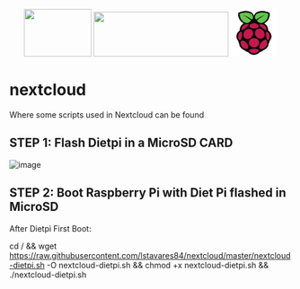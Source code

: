 <p align="center">
  <img src="https://github.com/nextcloud/nextcloudpi/raw/master/ncp-app/img/app.svg" width="120" height="85"> <img src="https://dietpi.com/images/dietpi-logo_240x80.png" width="240" height="80"> <img src="https://github.com/devicons/devicon/blob/master/icons/raspberrypi/raspberrypi-original.svg" width="85" height="85">
</p>

# nextcloud

Where some scripts used in Nextcloud can be found

## STEP 1: Flash Dietpi in a MicroSD CARD

![image](https://github.com/lstavares84/nextcloud/assets/61010791/93afa86e-04e2-4ce7-9a22-0afddcfd0e37)

## STEP 2: Boot Raspberry Pi with Diet Pi flashed in MicroSD

After Dietpi First Boot:

cd / && wget https://raw.githubusercontent.com/lstavares84/nextcloud/master/nextcloud-dietpi.sh -O nextcloud-dietpi.sh && chmod +x nextcloud-dietpi.sh && ./nextcloud-dietpi.sh
